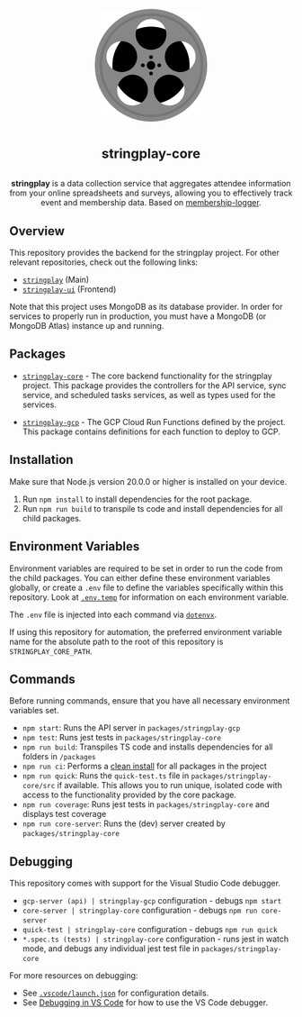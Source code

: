 <p align="center">
<img alt="App logo (film)" width="200" height="200" src="./assets/logo.svg" />
</p>

<h1 align="center">
<sup>stringplay-core</sup>
</h1>

<p align="center">
<strong>stringplay</strong> is a data collection service that aggregates attendee information from your online spreadsheets and surveys, allowing you to effectively track event and membership data. Based on <a href="https://github.com/cloudydaiyz/membership-logger">membership-logger</a>.
</p>

## Overview

This repository provides the backend for the stringplay project. For other relevant repositories, check out the following links:

- [`stringplay`](https://github.com/cloudydaiyz/stringplay) (Main)
- [`stringplay-ui`](https://github.com/cloudydaiyz/stringplay-ui) (Frontend)

Note that this project uses MongoDB as its database provider. In order for services to properly run in production, you must have a MongoDB (or MongoDB Atlas) instance up and running.

## Packages

- [`stringplay-core`](packages/stringplay-core) - The core backend functionality for the stringplay project. This package provides the controllers for the API service, sync service, and scheduled tasks services, as well as types used for the services.

- [`stringplay-gcp`](packages/stringplay-gcp) - The GCP Cloud Run Functions defined by the project. This package contains definitions for each function to deploy to GCP.

## Installation

Make sure that Node.js version 20.0.0 or higher is installed on your device. 

1. Run `npm install` to install dependencies for the root package.
2. Run `npm run build` to transpile ts code and install dependencies for all child packages.

## Environment Variables

Environment variables are required to be set in order to run the code from the child packages. You can either define these environment variables globally, or create a `.env` file to define the variables specifically within this repository. Look at [`.env.temp`](./.env.temp) for information on each environment variable. 

The `.env` file is injected into each command via [`dotenvx`](https://github.com/dotenvx/dotenvx).

If using this repository for automation, the preferred environment variable name for the absolute path to the root of this repository is `STRINGPLAY_CORE_PATH`.

## Commands

Before running commands, ensure that you have all necessary environment variables set.

- `npm start`: Runs the API server in `packages/stringplay-gcp`
- `npm test`: Runs jest tests in `packages/stringplay-core`
- `npm run build`: Transpiles TS code and installs dependencies for all folders in `/packages`
- `npm run ci`: Performs a [clean install](https://docs.npmjs.com/cli/v10/commands/npm-ci) for all packages in the project
- `npm run quick`: Runs the `quick-test.ts` file in `packages/stringplay-core/src` if available. This allows you to run unique, isolated code with access to the functionality provided by the core package.
- `npm run coverage`: Runs jest tests in `packages/stringplay-core` and displays test coverage
- `npm run core-server`: Runs the (dev) server created by `packages/stringplay-core`

## Debugging

This repository comes with support for the Visual Studio Code debugger. 

- `gcp-server (api) | stringplay-gcp` configuration - debugs `npm start`
- `core-server | stringplay-core` configuration - debugs `npm run core-server`
- `quick-test | stringplay-core` configuration - debugs `npm run quick`
- `*.spec.ts (tests) | stringplay-core` configuration - runs jest in watch mode, and debugs any individual jest test file in `packages/stringplay-core`

For more resources on debugging:

- See [`.vscode/launch.json`](.vscode/launch.json) for configuration details.
- See [Debugging in VS Code](https://code.visualstudio.com/docs/editor/debugging) for how to use the VS Code debugger.